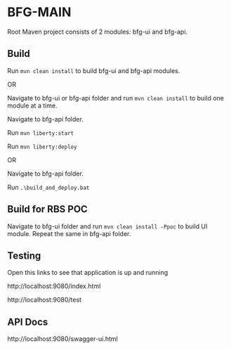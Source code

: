 # BFG-MAIN

Root Maven project consists of 2 modules: bfg-ui and bfg-api.

## Build

Run `mvn clean install` to build bfg-ui and bfg-api modules.

OR

Navigate to bfg-ui or bfg-api folder and run `mvn clean install` to build one module at a time.

Navigate to bfg-api folder.

Run `mvn liberty:start`

Run `mvn liberty:deploy`


OR 

Navigate to bfg-api folder.

Run `.\build_and_deploy.bat`

## Build for RBS POC

Navigate to bfg-ui folder and run `mvn clean install -Ppoc` to build UI module. Repeat the same in bfg-api folder.

## Testing

Open this links to see that application is up and running

http://localhost:9080/index.html

http://localhost:9080/test


## API Docs

http://localhost:9080/swagger-ui.html 